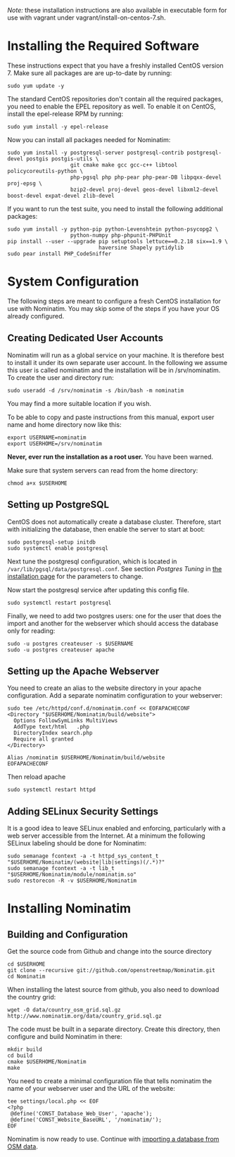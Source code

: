 
*Note:* these installation instructions are also available in executable
        form for use with vagrant under vagrant/install-on-centos-7.sh.

Installing the Required Software
================================

These instructions expect that you have a freshly installed CentOS version 7.
Make sure all packages are are up-to-date by running:

    sudo yum update -y

The standard CentOS repositories don't contain all the required packages,
you need to enable the EPEL repository as well. To enable it on CentOS,
install the epel-release RPM by running:

    sudo yum install -y epel-release

Now you can install all packages needed for Nominatim:

    sudo yum install -y postgresql-server postgresql-contrib postgresql-devel postgis postgis-utils \
                        git cmake make gcc gcc-c++ libtool policycoreutils-python \
                        php-pgsql php php-pear php-pear-DB libpqxx-devel proj-epsg \
                        bzip2-devel proj-devel geos-devel libxml2-devel boost-devel expat-devel zlib-devel

If you want to run the test suite, you need to install the following
additional packages:

    sudo yum install -y python-pip python-Levenshtein python-psycopg2 \
                        python-numpy php-phpunit-PHPUnit
    pip install --user --upgrade pip setuptools lettuce==0.2.18 six==1.9 \
                                 haversine Shapely pytidylib
    sudo pear install PHP_CodeSniffer


System Configuration
====================

The following steps are meant to configure a fresh CentOS installation
for use with Nominatim. You may skip some of the steps if you have your
OS already configured.

Creating Dedicated User Accounts
--------------------------------

Nominatim will run as a global service on your machine. It is therefore
best to install it under its own separate user account. In the following
we assume this user is called nominatim and the installation will be in
/srv/nominatim. To create the user and directory run:

    sudo useradd -d /srv/nominatim -s /bin/bash -m nominatim

You may find a more suitable location if you wish.

To be able to copy and paste instructions from this manual, export
user name and home directory now like this:

    export USERNAME=nominatim
    export USERHOME=/srv/nominatim

**Never, ever run the installation as a root user.** You have been warned.

Make sure that system servers can read from the home directory:

    chmod a+x $USERHOME

Setting up PostgreSQL
---------------------

CentOS does not automatically create a database cluster. Therefore, start
with initializing the database, then enable the server to start at boot:

    sudo postgresql-setup initdb
    sudo systemctl enable postgresql


Next tune the postgresql configuration, which is located in 
`/var/lib/pgsql/data/postgresql.conf`. See section *Postgres Tuning* in
[the installation page](Installation.md) for the parameters to change.

Now start the postgresql service after updating this config file.

    sudo systemctl restart postgresql


Finally, we need to add two postgres users: one for the user that does
the import and another for the webserver which should access the database
only for reading:


    sudo -u postgres createuser -s $USERNAME
    sudo -u postgres createuser apache


Setting up the Apache Webserver
-------------------------------

You need to create an alias to the website directory in your apache
configuration. Add a separate nominatim configuration to your webserver:

```
sudo tee /etc/httpd/conf.d/nominatim.conf << EOFAPACHECONF
<Directory "$USERHOME/Nominatim/build/website">
  Options FollowSymLinks MultiViews
  AddType text/html   .php
  DirectoryIndex search.php
  Require all granted
</Directory>

Alias /nominatim $USERHOME/Nominatim/build/website
EOFAPACHECONF
```




Then reload apache


    sudo systemctl restart httpd


Adding SELinux Security Settings
--------------------------------

It is a good idea to leave SELinux enabled and enforcing, particularly
with a web server accessible from the Internet. At a minimum the
following SELinux labeling should be done for Nominatim:

    sudo semanage fcontext -a -t httpd_sys_content_t "$USERHOME/Nominatim/(website|lib|settings)(/.*)?"
    sudo semanage fcontext -a -t lib_t "$USERHOME/Nominatim/module/nominatim.so"
    sudo restorecon -R -v $USERHOME/Nominatim


Installing Nominatim
====================

Building and Configuration
--------------------------

Get the source code from Github and change into the source directory



    cd $USERHOME
    git clone --recursive git://github.com/openstreetmap/Nominatim.git
    cd Nominatim





When installing the latest source from github, you also need to
download the country grid:


    wget -O data/country_osm_grid.sql.gz http://www.nominatim.org/data/country_grid.sql.gz


The code must be built in a separate directory. Create this directory,
then configure and build Nominatim in there:

    mkdir build
    cd build
    cmake $USERHOME/Nominatim
    make

You need to create a minimal configuration file that tells nominatim
the name of your webserver user and the URL of the website:

```
tee settings/local.php << EOF
<?php
 @define('CONST_Database_Web_User', 'apache');
 @define('CONST_Website_BaseURL', '/nominatim/');
EOF
```


Nominatim is now ready to use. Continue with
[importing a database from OSM data](Import_and_update.md).

